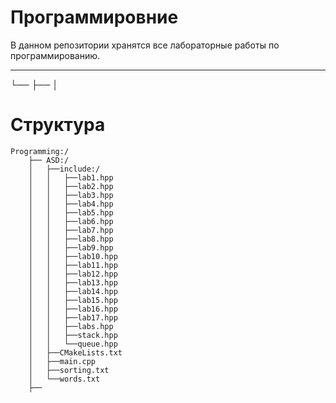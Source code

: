 # Программировние
В данном репозитории хранятся все лабораторные работы по программированию.

---
└── ├── │
# Структура
	Programming:/
		├── ASD:/
		│	├──include:/
		│	│	├──lab1.hpp
		│	│	├──lab2.hpp
		│	│	├──lab3.hpp
		│	│	├──lab4.hpp
		│	│	├──lab5.hpp
		│	│	├──lab6.hpp
		│	│	├──lab7.hpp
		│	│	├──lab8.hpp
		│	│	├──lab9.hpp
		│	│	├──lab10.hpp
		│	│	├──lab11.hpp
		│	│	├──lab12.hpp
		│	│	├──lab13.hpp
		│	│	├──lab14.hpp
		│	│	├──lab15.hpp
		│	│	├──lab16.hpp
		│	│	├──lab17.hpp
		│	│	├──labs.hpp
		│	│	├──stack.hpp
		│	│	└──queue.hpp
		│	├──CMakeLists.txt
		│	├──main.cpp
		│	├──sorting.txt
		│	└──words.txt
		├──